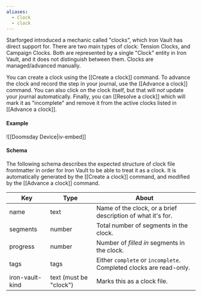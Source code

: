 ```yaml
---
aliases:
  - Clock
  - clock
---
```

Starforged introduced a mechanic called "clocks", which Iron Vault has direct support for. There are two main types of clock: Tension Clocks, and Campaign Clocks. Both are represented by a single "Clock" entity in Iron Vault, and it does not distinguish between them. Clocks are managed/advanced manually.

You can create a clock using the [[Create a clock]] command. To advance the clock and record the step in your journal, use the [[Advance a clock]] command. You can also click on the clock itself, but that will *not* update your journal automatically. Finally, you can [[Resolve a clock]] which will mark it as "incomplete" and remove it from the active clocks listed in [[Advance a clock]].

#### Example
![[Doomsday Device|iv-embed]]
#### Schema

The following schema describes the expected structure of clock file frontmatter in order for Iron Vault to be able to treat it as a clock. It is automatically generated by the [[Create a clock]] command, and modified by the [[Advance a clock]] command.

| Key             | Type                   | About                                                              |
| --------------- | ---------------------- | ------------------------------------------------------------------ |
| name            | text                   | Name of the clock, or a brief description of what it's for.        |
| segments        | number                 | Total number of segments in the clock.                             |
| progress        | number                 | Number of *filled in* segments in the clock.                       |
| tags            | tags                   | Either `complete` or `incomplete`. Completed clocks are read-only. |
| iron-vault-kind | text (must be "clock") | Marks this as a clock file.                                        |
